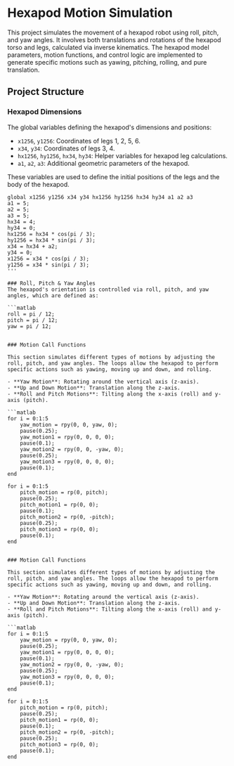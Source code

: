 # Hexapod Motion Simulation

This project simulates the movement of a hexapod robot using roll, pitch, and yaw angles. It involves both translations and rotations of the hexapod torso and legs, calculated via inverse kinematics. The hexapod model parameters, motion functions, and control logic are implemented to generate specific motions such as yawing, pitching, rolling, and pure translation.

## Project Structure

### Hexapod Dimensions
The global variables defining the hexapod's dimensions and positions:
- `x1256`, `y1256`: Coordinates of legs 1, 2, 5, 6.
- `x34`, `y34`: Coordinates of legs 3, 4.
- `hx1256`, `hy1256`, `hx34`, `hy34`: Helper variables for hexapod leg calculations.
- `a1`, `a2`, `a3`: Additional geometric parameters of the hexapod.
  
These variables are used to define the initial positions of the legs and the body of the hexapod.

```
global x1256 y1256 x34 y34 hx1256 hy1256 hx34 hy34 a1 a2 a3
a1 = 5;
a2 = 5;
a3 = 5;
hx34 = 4;
hy34 = 0;
hx1256 = hx34 * cos(pi / 3);
hy1256 = hx34 * sin(pi / 3);
x34 = hx34 + a2;
y34 = 0;
x1256 = x34 * cos(pi / 3);
y1256 = x34 * sin(pi / 3);
'''

### Roll, Pitch & Yaw Angles
The hexapod's orientation is controlled via roll, pitch, and yaw angles, which are defined as:

```matlab
roll = pi / 12;
pitch = pi / 12;
yaw = pi / 12;


### Motion Call Functions

This section simulates different types of motions by adjusting the roll, pitch, and yaw angles. The loops allow the hexapod to perform specific actions such as yawing, moving up and down, and rolling.

- **Yaw Motion**: Rotating around the vertical axis (z-axis).
- **Up and Down Motion**: Translation along the z-axis.
- **Roll and Pitch Motions**: Tilting along the x-axis (roll) and y-axis (pitch).

```matlab
for i = 0:1:5
    yaw_motion = rpy(0, 0, yaw, 0);
    pause(0.25);
    yaw_motion1 = rpy(0, 0, 0, 0);
    pause(0.1);
    yaw_motion2 = rpy(0, 0, -yaw, 0);
    pause(0.25);
    yaw_motion3 = rpy(0, 0, 0, 0);
    pause(0.1);
end

for i = 0:1:5
    pitch_motion = rp(0, pitch);
    pause(0.25);
    pitch_motion1 = rp(0, 0);
    pause(0.1);
    pitch_motion2 = rp(0, -pitch);
    pause(0.25);
    pitch_motion3 = rp(0, 0);
    pause(0.1);
end


### Motion Call Functions

This section simulates different types of motions by adjusting the roll, pitch, and yaw angles. The loops allow the hexapod to perform specific actions such as yawing, moving up and down, and rolling.

- **Yaw Motion**: Rotating around the vertical axis (z-axis).
- **Up and Down Motion**: Translation along the z-axis.
- **Roll and Pitch Motions**: Tilting along the x-axis (roll) and y-axis (pitch).

```matlab
for i = 0:1:5
    yaw_motion = rpy(0, 0, yaw, 0);
    pause(0.25);
    yaw_motion1 = rpy(0, 0, 0, 0);
    pause(0.1);
    yaw_motion2 = rpy(0, 0, -yaw, 0);
    pause(0.25);
    yaw_motion3 = rpy(0, 0, 0, 0);
    pause(0.1);
end

for i = 0:1:5
    pitch_motion = rp(0, pitch);
    pause(0.25);
    pitch_motion1 = rp(0, 0);
    pause(0.1);
    pitch_motion2 = rp(0, -pitch);
    pause(0.25);
    pitch_motion3 = rp(0, 0);
    pause(0.1);
end
